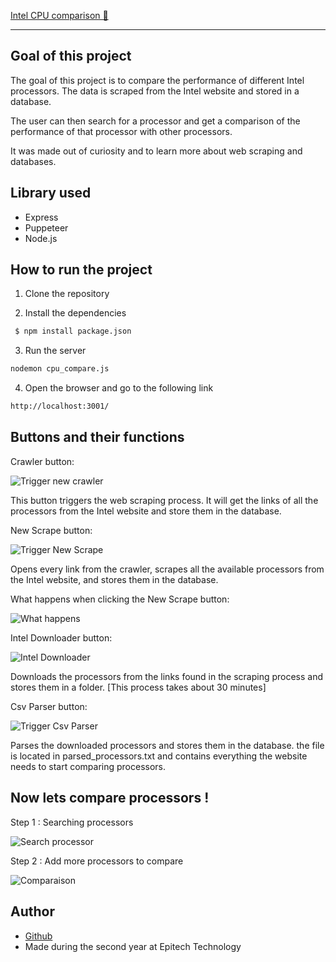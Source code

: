 [Intel CPU comparison 🔗](https://github.com/ExtraBinoss/Intel_Cpu_Comparaison)

---

## Goal of this project

The goal of this project is to compare the performance of different Intel processors. The data is scraped from the Intel website and stored in a database.

The user can then search for a processor and get a comparison of the performance of that processor with other processors.

It was made out of curiosity and to learn more about web scraping and databases.

## Library used

- Express
- Puppeteer
- Node.js

## How to run the project

1. Clone the repository

2. Install the dependencies

```bash
 $ npm install package.json
```

3. Run the server

```bash
nodemon cpu_compare.js
```

4. Open the browser and go to the following link

```bash
http://localhost:3001/
```

## Buttons and their functions

Crawler button:

![Trigger new crawler](project-markdowns/project-cpu/readme_images/image.png)

This button triggers the web scraping process. It will get the links of all the processors from the Intel website and store them in the database.

New Scrape button:

![Trigger New Scrape](project-markdowns/project-cpu/readme_images/image-1.png)

Opens every link from the crawler, scrapes all the available processors from the Intel website, and stores them in the database.

What happens when clicking the New Scrape button:

![What happens](project-markdowns/project-cpu/readme_images/image-2.png)

Intel Downloader button: 

![Intel Downloader](project-markdowns/project-cpu/readme_images/image-3.png)

Downloads the processors from the links found in the scraping process and stores them in a folder. [This process takes about 30 minutes]

Csv Parser button:

![Trigger Csv Parser](project-markdowns/project-cpu/readme_images/image-4.png)

Parses the downloaded processors and stores them in the database.
the file is located in parsed_processors.txt and contains everything the website needs to start comparing processors.


## Now lets compare processors !

Step 1 : Searching processors 

![Search processor](project-markdowns/project-cpu/readme_images/image-5.png)

Step 2 : Add more processors to compare

![Comparaison](project-markdowns/project-cpu/readme_images/image-6.png)

## Author

- [Github](https://github.com/ExtraBinoss)
- Made during the second year at Epitech Technology